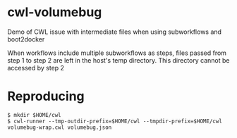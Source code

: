 # cwl-volumebug
Demo of CWL issue with intermediate files when using subworkflows and boot2docker

When workflows include multiple subworkflows as steps, files passed from step 1 to step 2 are left in the host's temp directory. This directory cannot be accessed by step 2

# Reproducing

    $ mkdir $HOME/cwl
    $ cwl-runner --tmp-outdir-prefix=$HOME/cwl --tmpdir-prefix=$HOME/cwl volumebug-wrap.cwl volumebug.json
